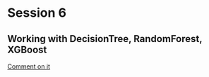# Session 6

## Working with DecisionTree, RandomForest, XGBoost

[Comment on it](https://twitter.com/_Akindele_Mike/status/1581336646494326784?s=20&t=I2TpMvpolg0Alu_URKdWoA)
